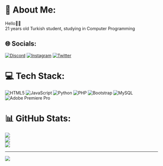 # 💫 About Me:
Hello👋🏻<br>21 years old Turkish student, studying in Computer Programming


## 🌐 Socials:
[![Discord](https://img.shields.io/badge/Discord-%237289DA.svg?logo=discord&logoColor=white)](https://discord.gg/kocalovski) [![Instagram](https://img.shields.io/badge/Instagram-%23E4405F.svg?logo=Instagram&logoColor=white)](https://instagram.com/ibrahimkocal_) [![Twitter](https://img.shields.io/badge/Twitter-%231DA1F2.svg?logo=Twitter&logoColor=white)](https://twitter.com/ibrahimkocal_) 

# 💻 Tech Stack:
![HTML5](https://img.shields.io/badge/html5-%23E34F26.svg?style=for-the-badge&logo=html5&logoColor=white) ![JavaScript](https://img.shields.io/badge/javascript-%23323330.svg?style=for-the-badge&logo=javascript&logoColor=%23F7DF1E) ![Python](https://img.shields.io/badge/python-3670A0?style=for-the-badge&logo=python&logoColor=ffdd54) ![PHP](https://img.shields.io/badge/php-%23777BB4.svg?style=for-the-badge&logo=php&logoColor=white) ![Bootstrap](https://img.shields.io/badge/bootstrap-%23563D7C.svg?style=for-the-badge&logo=bootstrap&logoColor=white) ![MySQL](https://img.shields.io/badge/mysql-%2300f.svg?style=for-the-badge&logo=mysql&logoColor=white) ![Adobe Premiere Pro](https://img.shields.io/badge/Adobe%20Premiere%20Pro-9999FF.svg?style=for-the-badge&logo=Adobe%20Premiere%20Pro&logoColor=white)
# 📊 GitHub Stats:
![](https://github-readme-stats.vercel.app/api?username=ibrahimkocal&theme=dark&hide_border=false&include_all_commits=false&count_private=false)<br/>
![](https://github-readme-streak-stats.herokuapp.com/?user=ibrahimkocal&theme=dark&hide_border=false)<br/>
![](https://github-readme-stats.vercel.app/api/top-langs/?username=ibrahimkocal&theme=dark&hide_border=false&include_all_commits=false&count_private=false&layout=compact)

---
[![](https://visitcount.itsvg.in/api?id=ibrahimkocal&icon=0&color=0)](https://visitcount.itsvg.in)

<!-- Proudly created with GPRM ( https://gprm.itsvg.in ) -->
